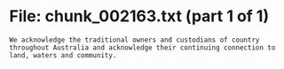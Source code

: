 ﻿# File: chunk_002163.txt (part 1 of 1)
```
We acknowledge the traditional owners and custodians of country throughout Australia and acknowledge their continuing connection to land, waters and community.
```


